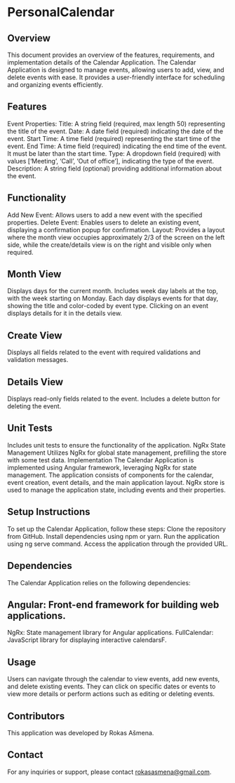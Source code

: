 # PersonalCalendar

## Overview

This document provides an overview of the features, requirements, and implementation details of the Calendar Application. The Calendar Application is designed to manage events, allowing users to add, view, and delete events with ease. It provides a user-friendly interface for scheduling and organizing events efficiently.

## Features

Event Properties:
Title: A string field (required, max length 50) representing the title of the event.
Date: A date field (required) indicating the date of the event.
Start Time: A time field (required) representing the start time of the event.
End Time: A time field (required) indicating the end time of the event. It must be later than the start time.
Type: A dropdown field (required) with values [‘Meeting’, ‘Call’, ‘Out of office’], indicating the type of the event.
Description: A string field (optional) providing additional information about the event.

## Functionality

Add New Event: Allows users to add a new event with the specified properties.
Delete Event: Enables users to delete an existing event, displaying a confirmation popup for confirmation.
Layout: Provides a layout where the month view occupies approximately 2/3 of the screen on the left side, while the create/details view is on the right and visible only when required.

## Month View

Displays days for the current month.
Includes week day labels at the top, with the week starting on Monday.
Each day displays events for that day, showing the title and color-coded by event type.
Clicking on an event displays details for it in the details view.

## Create View

Displays all fields related to the event with required validations and validation messages.

## Details View

Displays read-only fields related to the event.
Includes a delete button for deleting the event.

## Unit Tests

Includes unit tests to ensure the functionality of the application.
NgRx State Management
Utilizes NgRx for global state management, prefilling the store with some test data.
Implementation
The Calendar Application is implemented using Angular framework, leveraging NgRx for state management. The application consists of components for the calendar, event creation, event details, and the main application layout. NgRx store is used to manage the application state, including events and their properties.

## Setup Instructions

To set up the Calendar Application, follow these steps:
Clone the repository from GitHub.
Install dependencies using npm or yarn.
Run the application using ng serve command.
Access the application through the provided URL.

## Dependencies

The Calendar Application relies on the following dependencies:

## Angular: Front-end framework for building web applications.

NgRx: State management library for Angular applications.
FullCalendar: JavaScript library for displaying interactive calendarsF.

## Usage

Users can navigate through the calendar to view events, add new events, and delete existing events. They can click on specific dates or events to view more details or perform actions such as editing or deleting events.

## Contributors

This application was developed by Rokas Ašmena.

## Contact

For any inquiries or support, please contact rokasasmena@gmail.com.

